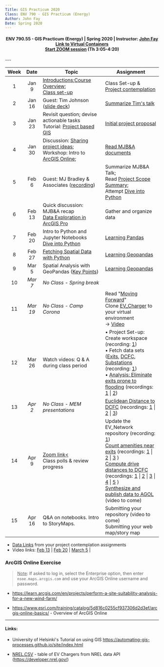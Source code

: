 ```yaml
---
Title: GIS Practicum 2020
Class: ENV 790 - GIS Practicum (Energy)
Author: John Fay
Date: Spring 2020
---
```


<h4>
    <center> 
    ENV 790.55 - GIS Practicum (Energy) | 
    Spring 2020 | 
    Instructor:     <a href='mailto:john.fay@duke.edu'>John Fay</a><br>
    <A HREF='https://vm-manage.oit.duke.edu/containers' target="_blank">Link to Virtual Containers</A><br>
    <A HREF='https://duke.zoom.us/j/103231206' target="_blank">Start ZOOM session</A> (Th 3:05-4:20)
    </center>
</h4>
---

| Week |   Date   | Topic                                                        | Assignment                                                   |
| :--: | :------: | ------------------------------------------------------------ | ------------------------------------------------------------ |
|  1   |  Jan 9   | [Introductions](./CourseIntroduction.html);[Course Overview](./CourseOverview.html);<br />[Class set-up](./ClassSetup.html) | Class Set-up & [Project contemplation](./Task01_ProjectContemplation.html) |
|  2   |  Jan 16  | Guest: Tim Johnson ([slide deck](./Materials/TimJohnson_13Jan2020.pdf)) | [Summarize Tim's talk](./Task02_SpeakerReview.html)          |
|  3   |  Jan 23  | Revisit question; devise actionable tasks<br />Tutorial: [Project based GIS](./Project-based-GIS.html) | [Initial project proposal](./Task03_InitialProjectProposal.html) |
|  4   |  Jan 30  | Discussion: [Sharing project ideas](./Proposal-discussion.html); <br />Workshop: Intro to [ArcGIS Online](https://nsoe.maps.arcgis.com/home/index.html); | [Read MJB&A documents](./Task04_MJBA_documents.html)         |
|  5   |  Feb 6   | Guest: MJ Bradley & Associates ([recording](https://duke.zoom.us/rec/play/65YpfuippzM3T9fAtwSDCqR7W467Jqys13Id-_IOmkq3AHYCMVeiNOREMbNl3XPRh8Oy61y_bGZJu4sY?)) | Summarize MJB&A Talk; <br />Read [Project Scope Summary](./Project_Scope_Summary.html); <br />Attempt [Dive into Python](./Dive-into-Python.html) |
|  6   |  Feb 13  | Quick discussion: MJB&A recap<br />[Data Exploration in ArcGIS Pro](./DataExploration.html) | Gather and organize data                                     |
|  7   |  Feb 20  | Intro to Python and Jupyter Notebooks<br />[Dive into Python](./Dive-into-Python.html) | [Learning Pandas](./Learning_Pandas.html)                    |
|  8   |  Feb 27  | [Fetching Spatial Data with Python](./FetchingData.html)     | [Learning Geopandas](./Learning_Geopandas.html)              |
|  9   |  Mar 5   | Spatial Analysis with GeoPandas ([Key Points](./Geopandas_KeyPoints.html)) | [Learning Geopandas](./Learning_Geopandas.html)              |
|  10  | *Mar 7*  | *No Class - Spring break*                                    |                                                              |
|  11  | *Mar 19* | *No Class -  Camp Corona*                                    | Read "[Moving Forward](./Moving-Forward.html)"<br>Clone [EV_Charger](https://github.com/DataDevils/EV_Network) to your virtual environment<br />→ [Video](https://duke.zoom.us/rec/play/upx5c-mv_zM3HdPA5gSDUP9wW9Tvev6sgCAZ86FeyEm1WiEGZgD1Z7YWYOKznpQutIEhJ9Vp01cPcOYH?autoplay=true&startTime=1585060621000) |
|  12  |  Mar 26  | Watch videos: Q & A during class period                      | • Project Set-up: Create workspace (recording: [1](https://duke.zoom.us/rec/play/vccuJun8_283H9zDtwSDC6coW9W1JqKshyFPr_sInkvhBiQCZwClY-QWZOr7G95-977wkV39fGBLezaf))<br />• Fetch data sets ([Exits](https://nbviewer.jupyter.org/github/DataDevils/EV_Network/blob/master/Notebooks/A1-Fetch-exit-locations.ipynb), [DCFC](https://nbviewer.jupyter.org/github/DataDevils/EV_Network/blob/master/Notebooks/A2-Fetch-NREL-DCFC-locations.ipynb), [Substations](https://nbviewer.jupyter.org/github/DataDevils/EV_Network/blob/master/Notebooks/A3-Fetch-HIFLD-electric-power-substations.ipynb) (recording: [1](https://duke.zoom.us/rec/play/75csd7v8pjw3S9aVtQSDAqd-W9TpLP2sh3Ub-vIMyEzhVyQCZgWkb-BHYuFQUWjfARxVmNdisxM_xIT1))<br />• [Analysis: Eliminate exits prone to flooding](https://nbviewer.jupyter.org/github/DataDevils/EV_Network/blob/master/Notebooks/B1-Extract-Flood-Image-Data.ipynb) (recordings: [1](https://duke.zoom.us/rec/share/tdwvfqP59mJJWKP39BnmA6h7J6jUX6a813QYqKdbnU4JJ0Cqu0pMXqunNkWCwqee) \| [2](https://duke.zoom.us/rec/share/6fBsCazQ-3pITa_G4hrQYaUYIpm-aaa81yZIqPdfmUuQsxnctjS7eJE1qon9OJYx)) |
|  13  | *Apr 2*  | *No Class - MEM presentations*                               | [Euclidean Distance to DCFC](https://nbviewer.jupyter.org/github/DataDevils/EV_Network/blob/master/Notebooks/B2-Calculate-distance-to-nearest-DCFC.ipynb) (recordings: [1](https://duke.zoom.us/rec/play/7sclI-mtpm83GNGXtwSDBfR5W9Xuev6sgSQXqPAOyU2zVnZXZwauNOZBY7eAdcT1yezNnSFyX1RfCTBM?autoplay=true&startTime=1586005386000) \| [2](https://duke.zoom.us/rec/share/3uEtCLi3z11OXYWKz0zBHfMvDJzHT6a8gSIarvQNifcdo4lLKZW2a7rxg6xEZw?startTime=1586005797000) \| [3](https://duke.zoom.us/rec/share/yMtWD7v8019IR6_KyV38XJAZBZTGT6a8gCEe-KcKzk18XDCWmHiKy0O8YflCF6-B?startTime=1586007101000)) |
|  14  |  Apr 9   | [Zoom link<](https://duke.zoom.us/j/839717616)<br />Class polls & review progress | Update the EV_Network repository (recording: [1](https://duke.zoom.us/rec/share/1OpZDKHo-mNOf7fE7G7vffUQNInueaa82icd8vZZxB2ler4lG69fydbtc7xFzvB4))<br />[Count amenities near exits](https://nbviewer.jupyter.org/github/DataDevils/EV_Network/blob/master/Notebooks/B3-Compute-Nearby-Amenities.ipynb) (recordings: [1](https://duke.zoom.us/rec/share/_pBsM5719zlOSK_v8hvSXvZ6XbvnT6a81yga_vQOmBxS3DLixi5KSqORR46NTKuR) \| [2](https://duke.zoom.us/rec/share/-JFrIrKrtV1IaYnwyh7nWO0ZEbXlaaa8h3cW_vdYmR3hgzRj5ch23Hl_TeiVJ1Z0) \| [3](https://duke.zoom.us/rec/share/2M58Hqn50V9IeqfEsXPWC7AaD6G5T6a8hHJNqaAIyBru4zQ8Elxiawc_VCBNvVgv) )<br />[Compute drive distances to DCFC](https://nbviewer.jupyter.org/github/DataDevils/EV_Network/blob/master/Notebooks/B4-Compute-Drive-Distances.ipynb) (recordings: [1](https://duke.zoom.us/rec/share/4s8lPZ77zD9OHK_nzUX7RfEZE5q4eaa8gyFP-aVeyUY6SMsbUlJLmTwh5NALZMUF?startTime=1586369377000) \| [2](https://duke.zoom.us/rec/share/4s8lPZ77zD9OHK_nzUX7RfEZE5q4eaa8gyFP-aVeyUY6SMsbUlJLmTwh5NALZMUF?startTime=1586370167000) \| [3](https://duke.zoom.us/rec/share/2cMsKI2trn5JeIXJ-HPnC4IHQNvoaaa813Qd8_QFyUjELvIaGD8Gfa29Qi46mR93?startTime=1586372046000) \| [4](https://duke.zoom.us/rec/share/2cMsKI2trn5JeIXJ-HPnC4IHQNvoaaa813Qd8_QFyUjELvIaGD8Gfa29Qi46mR93?startTime=1586373294000) \| [5](https://duke.zoom.us/rec/share/2cMsKI2trn5JeIXJ-HPnC4IHQNvoaaa813Qd8_QFyUjELvIaGD8Gfa29Qi46mR93?startTime=1586375383000) ) <br />[Synthesize and publish data to AGOL](https://nbviewer.jupyter.org/github/DataDevils/EV_Network/blob/master/Notebooks/C1-Synthesize-and-publish-data-to-AGOL.ipynb) (video to come) |
|  15  |  Apr 16  | Q&A on notebooks. Intro to StoryMaps.                        | Submitting your repository (video to come)<br />Submitting your web map/story map |

* [Data Links](./DataLinks.html) from your project contemplation assignments
* Video links: [Feb 13](https://nsoe.capture.duke.edu/Panopto/Pages/Viewer.aspx?id=325e9ba9-0451-4dde-99db-ab60014b0f82) | [Feb 20](https://nsoe.capture.duke.edu/Panopto/Pages/Viewer.aspx?id=af396ee4-fa5a-474a-91de-ab67014afa5b) | [March 5](https://nsoe.capture.duke.edu/Panopto/Pages/Viewer.aspx?id=e3b504ca-2cdd-4c7f-adf4-ab75014b27fd) | 

### ArcGIS Online Exercise

> <u>Note</u>: If asked to log in, select the Enterprise option, then enter `nsoe.maps.arcgis.com` and use your ArcGIS Online username and password. 

* https://learn.arcgis.com/en/projects/perform-a-site-suitability-analysis-for-a-new-wind-farm/

* https://www.esri.com/training/catalog/5d816c0255cf937306d2d3ef/arcgis-online-basics/ - Overview of ArcGIS Online

---

#### Links: 

* University of Helsinki's Tutorial on using GIS https://automating-gis-processes.github.io/site/index.html

* [NREL.CSV](./media/NREL_data.csv) - table of EV Chargers from NREL data API (https://developer.nrel.gov/)

